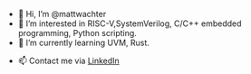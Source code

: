 - 👋 Hi, I’m @mattwachter
- 👀 I’m interested in RISC-V,SystemVerilog, C/C++ embedded programming, Python scripting.
- 🌱 I’m currently learning UVM, Rust.
<!--- - 💞️ I’m looking to collaborate on ... --->
- 📫 Contact me via [LinkedIn](https://www.linkedin.com/in/matthias-von-wachter-5b4254160/)
<!---
mattwachter/mattwachter is a ✨ special ✨ repository because its `README.md` (this file) appears on your GitHub profile.
You can click the Preview link to take a look at your changes.
--->
